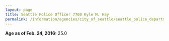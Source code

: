 ```yaml
---
layout: page
title: Seattle Police Officer 7700 Kyle M. Hay
permalink: /information/agencies/city_of_seattle/seattle_police_department/copbook/7700/
---
```


**Age as of Feb. 24, 2016:** 25.0
